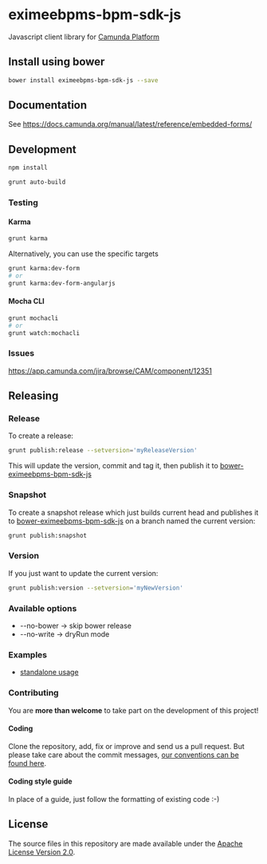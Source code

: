 # eximeebpms-bpm-sdk-js

Javascript client library for [Camunda Platform](https://github.com/camunda/eximeebpms-bpm-platform)

## Install using bower

```sh
bower install eximeebpms-bpm-sdk-js --save
```

## Documentation

See https://docs.camunda.org/manual/latest/reference/embedded-forms/

## Development

```sh
npm install
```

```sh
grunt auto-build
```

### Testing

#### Karma

```sh
grunt karma
```

Alternatively, you can use the specific targets

```sh
grunt karma:dev-form
# or
grunt karma:dev-form-angularjs
```


#### Mocha CLI

```sh
grunt mochacli
# or
grunt watch:mochacli
```

### Issues

https://app.camunda.com/jira/browse/CAM/component/12351

## Releasing

### Release

To create a release:

```sh
grunt publish:release --setversion='myReleaseVersion'
```

This will update the version, commit and tag it, then publish it to [bower-eximeebpms-bpm-sdk-js](https://github.com/camunda/bower-eximeebpms-bpm-sdk-js)

### Snapshot

To create a snapshot release which just builds current head and publishes it to [bower-eximeebpms-bpm-sdk-js](https://github.com/camunda/bower-eximeebpms-bpm-sdk-js) on a branch named the current version:

```sh
grunt publish:snapshot
```

### Version

If you just want to update the current version:

```sh
grunt publish:version --setversion='myNewVersion'
```

### Available options

* --no-bower -> skip bower release
* --no-write -> dryRun mode

### Examples

* [standalone usage](https://github.com/camunda/camunda-bpm-examples/tree/master/sdk-js)

### Contributing

You are __more than welcome__ to take part on the development of this project!

#### Coding

Clone the repository, add, fix or improve and send us a pull request.
But please take care about the commit messages, [our conventions can be found
here](https://github.com/camunda/eximeebpms-bpm-platform/blob/master/CONTRIBUTING.md).

#### Coding style guide

In place of a guide, just follow the formatting of existing code :-)

## License

The source files in this repository are made available under the [Apache License Version 2.0](./LICENSE).
